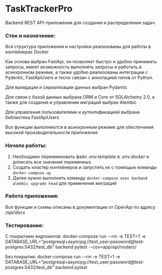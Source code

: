 # TaskTrackerPro

Backend REST API-приложения для создания и распределения задач.

### Стек и назначение:

Вся структура приложения и настройки реализованы для работы в контейнерах Docker

Как основа выбран FastApi, он позволяет быстро и удобно принимать запросы, имеет возможность выполнять запросы и
работать в асинхронном режиме, а также удобно реализованы интеграции с Pydentic, FastApiUsers и тесно связан с
аннотацией типов от Python.

Для валидации и сериализации данных выбран Pydantic

Для связи с базой данных выбрана ORM и Core от SQLAlchemy 2.0, а также для создания и управлении миграций выбран Alembic

Для управления пользователями и аутентификацией выбрана библиотека FastApiUsers

Все функции выполняются в асинхронном режиме для обеспечения высокой производительности приложения

### Начало работы:

1. Необходимо переименовать файл _.env.template_ в _.env.docker_ и дописать все значения переменных
2. Создать кластер контейнеров и запустить их с помощью команды `docker-compose up`
3. Далее нужно выполнить команду `docker-compose exec backend alembic upgrade head` для применения миграций

### Работа приложения:
Все функции и схемы описаны в документации от OpenApi по адресу _/api/docs_

### Тестирование:
C покрытием эндпоинтов:
docker-compose run --rm -e TEST=1 -e DATABASE_URL="postgresql+asyncpg://test_user:password@test-postgres:5432/test_db" backend pytest --cov=app/api/routers/

Без покрытия:
docker-compose run --rm -e TEST=1 -e DATABASE_URL="postgresql+asyncpg://test_user:password@test-postgres:5432/test_db" backend pytest
